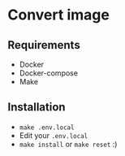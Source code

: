 # Convert image


## Requirements
- Docker
- Docker-compose
- Make

## Installation
- `make .env.local`
- Edit your `.env.local`
- `make install` or `make reset` :)
